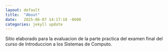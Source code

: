 ```yaml
---
layout: default
title:  "About"
date:   2025-06-07 14:17:18 -0600
categories: jekyll update
---
```


Sitio elaborado para la evaluacion de la parte practica del examen final del curso de Introduccion a los Sistemas de Computo.


[jekyll-organization]: https://github.com/jekyll
